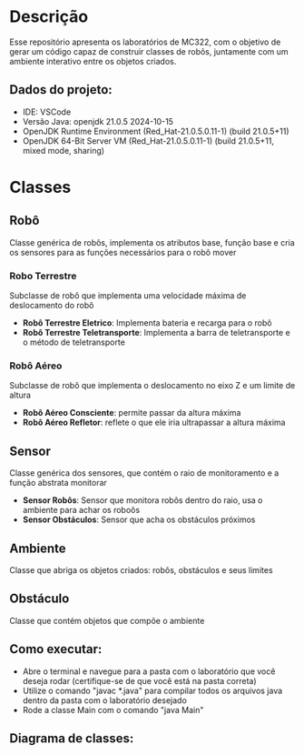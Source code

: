 # Descrição
Esse repositório apresenta os laboratórios de MC322, com o objetivo de gerar um código capaz de construir classes de robôs, juntamente com um ambiente interativo entre os objetos criados.
## Dados do projeto:
  * IDE: VSCode
  * Versão Java: openjdk 21.0.5 2024-10-15
  * OpenJDK Runtime Environment (Red_Hat-21.0.5.0.11-1) (build 21.0.5+11)
  * OpenJDK 64-Bit Server VM (Red_Hat-21.0.5.0.11-1) (build 21.0.5+11, mixed mode, sharing)

# Classes
  ## Robô
  Classe genérica de robôs, implementa os atributos base, função base e cria os sensores para as funções necessários para o robô mover
  ### Robo Terrestre
  Subclasse de robô que implementa uma velocidade máxima de deslocamento do robô
  * **Robô Terrestre Eletrico**: Implementa bateria e recarga para o robô
  * **Robô Terrestre Teletransporte**: Implementa a barra de teletransporte e o método de teletransporte
  ### Robô Aéreo
  Subclasse de robô que implementa o deslocamento no eixo Z e um limite de altura
  * **Robô Aéreo Consciente**: permite passar da altura máxima
  * **Robô Aéreo Refletor**: reflete o que ele iria ultrapassar a altura máxima
  ## Sensor
  Classe genérica dos sensores, que contém o raio de monitoramento e a função abstrata monitorar
  * **Sensor Robôs**: Sensor que monitora robôs dentro do raio, usa o ambiente para achar os roboôs
  * **Sensor Obstáculos**: Sensor que acha os obstáculos próximos
  ## Ambiente
  Classe que abriga os objetos criados: robôs, obstáculos e seus limites
  ## Obstáculo
  Classe que contém objetos que compõe o ambiente
  
## Como executar:
  - Abre o terminal e navegue para a pasta com o laboratório que você deseja rodar (certifique-se de que você está na pasta correta)
  - Utilize o comando "javac *.java" para compilar todos os arquivos java dentro da pasta com o laboratório desejado
  - Rode a classe Main com o comando "java Main"

## Diagrama de classes:
